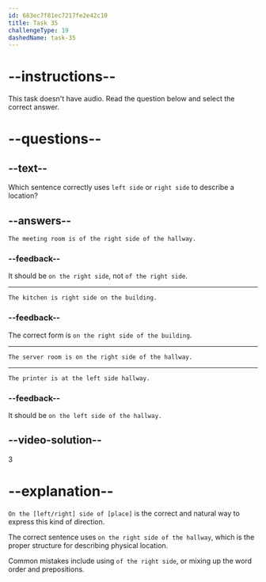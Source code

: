 ```yaml
---
id: 683ec7f81ec7217fe2e42c10
title: Task 35
challengeType: 19
dashedName: task-35
---
```


# --instructions--

This task doesn't have audio. Read the question below and select the correct answer.

# --questions--

## --text--

Which sentence correctly uses `left side` or `right side` to describe a location?

## --answers--

`The meeting room is of the right side of the hallway.`

### --feedback--

It should be `on the right side`, not `of the right side`.

---

`The kitchen is right side on the building.`

### --feedback--

The correct form is `on the right side of the building`.

---

`The server room is on the right side of the hallway.`

---

`The printer is at the left side hallway.`

### --feedback--

It should be `on the left side of the hallway.`

## --video-solution--

3

# --explanation--

`On the [left/right] side of [place]` is the correct and natural way to express this kind of direction.

The correct sentence uses `on the right side of the hallway`, which is the proper structure for describing physical location.

Common mistakes include using `of the right side`, or mixing up the word order and prepositions.

